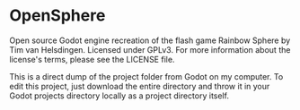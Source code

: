 # OpenSphere
Open source Godot engine recreation of the flash game Rainbow Sphere by Tim van Helsdingen.  Licensed under GPLv3. For more information about the license's terms, please see the LICENSE file.

This is a direct dump of the project folder from Godot on my computer.  To edit this project, just download the entire directory and throw it in your Godot projects directory locally as a project directory itself.
